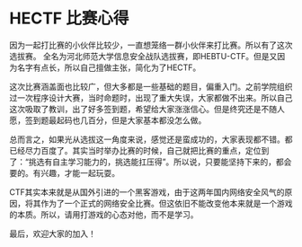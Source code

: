 # HECTF 比赛心得

因为一起打比赛的小伙伴比较少，一直想笼络一群小伙伴来打比赛。所以有了这次选拔赛。
全名为河北师范大学信息安全战队选拔赛，即HEBTU-CTF。但是又因为名字有点长，所以自己擅做主张，简化为了HECTF。

这次比赛涵盖面也比较广，但大多都是一些基础的题目，偏重入门。之前学院组织过一次程序设计大赛，当时命题时，出现了重大失误，大家都做不出来。所以自己这次吸取了教训，出了好多签到题，希望给大家涨涨信心。但是终究还是不随人愿，签到题最起码也几百分，但是大家基本都没怎么做。

总而言之，如果光从选拔这一角度来说，感觉还是蛮成功的，大家表现都不错。都已经尽力百度了。其实当时举办比赛的时候，自己就把比赛的重点，定位到了：“挑选有自主学习能力的，挑选能扛压得”。所以说，只要能坚持下来的，都会要的。有兴趣，才能一起玩耍。

CTF其实本来就是从国外引进的一个黑客游戏，由于这两年国内网络安全风气的原因，将其作为了一个正式的网络安全比赛。但这依旧不能改变他本来就是一个游戏的本质。所以，请用打游戏的心态对他，而不是学习。

最后，欢迎大家的加入！